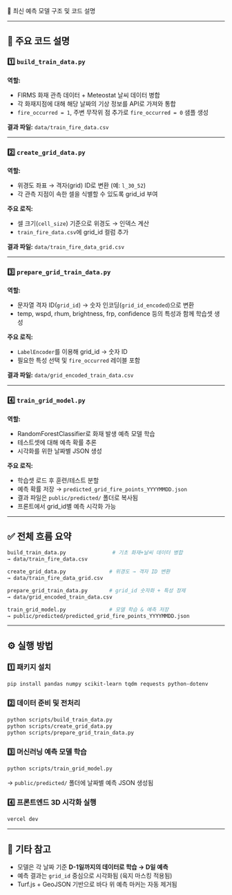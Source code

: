 📁 최신 예측 모델 구조 및 코드 설명

---

## 🔹 주요 코드 설명

### 1️⃣ `build_train_data.py`
**역할:**
- FIRMS 화재 관측 데이터 + Meteostat 날씨 데이터 병합
- 각 화재지점에 대해 해당 날짜의 기상 정보를 API로 가져와 통합
- `fire_occurred = 1`, 주변 무작위 점 추가로 `fire_occurred = 0` 샘플 생성

**결과 파일:** `data/train_fire_data.csv`

---

### 2️⃣ `create_grid_data.py`
**역할:**
- 위경도 좌표 → 격자(grid) ID로 변환 (예: `l_30_52`)
- 각 관측 지점이 속한 셀을 식별할 수 있도록 grid_id 부여

**주요 로직:**
- 셀 크기(`cell_size`) 기준으로 위경도 → 인덱스 계산
- `train_fire_data.csv`에 grid_id 컬럼 추가

**결과 파일:** `data/train_fire_data_grid.csv`

---

### 3️⃣ `prepare_grid_train_data.py`
**역할:**
- 문자열 격자 ID(`grid_id`) → 숫자 인코딩(`grid_id_encoded`)으로 변환
- temp, wspd, rhum, brightness, frp, confidence 등의 특성과 함께 학습셋 생성

**주요 로직:**
- `LabelEncoder`를 이용해 grid_id → 숫자 ID
- 필요한 특성 선택 및 `fire_occurred` 레이블 포함

**결과 파일:** `data/grid_encoded_train_data.csv`

---

### 4️⃣ `train_grid_model.py`
**역할:**
- RandomForestClassifier로 화재 발생 예측 모델 학습
- 테스트셋에 대해 예측 확률 추론
- 시각화를 위한 날짜별 JSON 생성

**주요 로직:**
- 학습셋 로드 후 훈련/테스트 분할
- 예측 확률 저장 → `predicted_grid_fire_points_YYYYMMDD.json`
- 결과 파일은 `public/predicted/` 폴더로 복사됨
- 프론트에서 grid_id별 예측 시각화 가능

---

## ✅ 전체 흐름 요약

```bash
build_train_data.py               # 기초 화재+날씨 데이터 병합
→ data/train_fire_data.csv

create_grid_data.py              # 위경도 → 격자 ID 변환
→ data/train_fire_data_grid.csv

prepare_grid_train_data.py       # grid_id 숫자화 + 특성 정제
→ data/grid_encoded_train_data.csv

train_grid_model.py              # 모델 학습 & 예측 저장
→ public/predicted/predicted_grid_fire_points_YYYYMMDD.json
```

---

## ⚙️ 실행 방법

### 1️⃣ 패키지 설치
```bash
pip install pandas numpy scikit-learn tqdm requests python-dotenv
```

### 2️⃣ 데이터 준비 및 전처리
```bash
python scripts/build_train_data.py
python scripts/create_grid_data.py
python scripts/prepare_grid_train_data.py
```

### 3️⃣ 머신러닝 예측 모델 학습
```bash
python scripts/train_grid_model.py
```
→ `public/predicted/` 폴더에 날짜별 예측 JSON 생성됨

### 4️⃣ 프론트엔드 3D 시각화 실행
```bash
vercel dev
```

---

## 🧠 기타 참고
- 모델은 각 날짜 기준 **D-1일까지의 데이터로 학습 → D일 예측**
- 예측 결과는 `grid_id` 중심으로 시각화됨 (육지 마스킹 적용됨)
- Turf.js + GeoJSON 기반으로 바다 위 예측 마커는 자동 제거됨
